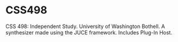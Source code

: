 # CSS498
CSS 498: Independent Study. University of Washington Bothell. A synthesizer made using the JUCE framework. Includes Plug-In Host.
